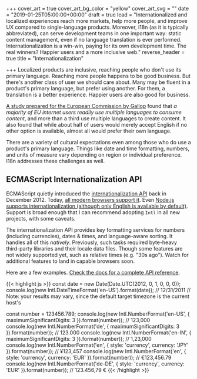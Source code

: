 +++
cover_art = true
cover_art_bg_color = "yellow"
cover_art_svg = ""
date = "2019-01-25T05:00:00+00:00"
draft = true
lead = "Internationalized and localized experiences reach more markets, help more people, and improve UX compared to single-language products.  Moreover, i18n (as it is typically abbreviated), can serve development teams in one important way:  static content management, even if no language translation is ever performed.  Internationalization is a win-win, paying for its own development time.  The real winners?  Happier users and a more inclusive web."
reverse_header = true
title = "Internationalization"

+++
Localized products are inclusive, reaching people who don't use its primary language.  Reaching more people happens to be good business.  But there's another class of user we should care about.  Many may be fluent in a product's primary language, but prefer using another.  For them, a translation is a better experience.  Happier users are also good for business.

[A study prepared for the European Commission by Gallop](http://ec.europa.eu/commfrontoffice/publicopinion/flash/fl_313_en.pdf "User Language Preferences Online") found that _a majority of EU internet users readily use multiple languages to consume content_, and more than a third use multiple languages to create content.  It also found that while about half of users would merely accept English if no other option is available, almost all would prefer their own language.

There are a variety of cultural expectations even among those who do use a product's primary language.  Things like date and time formatting, numbers, and units of measure vary depending on region or individual preference.  I18n addresses these challenges as well.

## ECMAScript Internationalization API

ECMAScript quietly introduced the [internationalization API](https://developer.mozilla.org/en-US/docs/Web/JavaScript/Reference/Global_Objects/Intl "Intl API") back in December 2012.  Today, [all modern browsers support it](https://caniuse.com/#feat=internationalization "Intl API browser support").  Even [Node.js supports internationalization (although only English is available by default)](https://nodejs.org/docs/latest-v11.x/api/intl.html "Node.js Internationalization").  Support is broad enough that I can recommend adopting `Intl` in all new projects, with some caveats.

The internationalization API provides key formatting services for numbers (including currencies), dates & times, and language-aware sorting.  It handles all of this _natively_.  Previously, such tasks required byte-heavy third-party libraries and their locale data files.  Though some features are not widely supported yet, such as relative times (e.g. "30s ago").  Watch for additional features to land in capable browsers soon.

Here are a few examples.  [Check the docs for a complete API reference](https://developer.mozilla.org/en-US/docs/Web/JavaScript/Reference/Global_Objects/Intl "Intl API docs").

{{< highlight js >}}
const date = new Date(Date.UTC(2012, 0, 1, 0, 0, 0));
console.log(new Intl.DateTimeFormat('en-US').format(date));
// 12/31/2011
// Note:  your results may vary, since the default target timezone is the current host's

const number = 123456.789;
console.log(new Intl.NumberFormat('en-US', { maximumSignificantDigits: 3 }).format(number));
// 123,000
console.log(new Intl.NumberFormat('de', { maximumSignificantDigits: 3 }).format(number));
// 123.000
console.log(new Intl.NumberFormat('en-IN', { maximumSignificantDigits: 3 }).format(number));
// 1,23,000
console.log(new Intl.NumberFormat('en', { style: 'currency', currency: 'JPY' }).format(number));
// ¥123,457
console.log(new Intl.NumberFormat('en', { style: 'currency', currency: 'EUR' }).format(number));
// €123,456.79
console.log(new Intl.NumberFormat('de-DE', { style: 'currency', currency: 'EUR' }).format(number));
// 123.456,79 €
{{< /highlight >}}